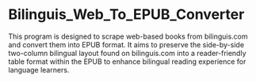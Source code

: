 # Bilinguis_Web_To_EPUB_Converter
This program is designed to scrape web-based books from bilinguis.com and convert them into EPUB format. It aims to preserve the side-by-side two-column bilingual  layout found on bilinguis.com into a reader-friendly table format within the EPUB  to enhance bilingual reading experience for language learners.
